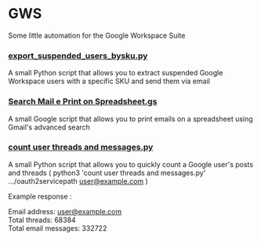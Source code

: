 # GWS
Some little automation for the Google Workspace Suite


### [export_suspended_users_bysku.py](https://github.com/lonix86/GWS/blob/main/export_suspended_users_bysku.py)
  A small Python script that allows you to extract suspended Google Workspace users with a specific SKU and send them via email
  
### [Search Mail e Print on Spreadsheet.gs](https://github.com/lonix86/GWS/blob/main/Search%20Mail%20e%20Print%20on%20Spreadsheet.gs)
  A small Google script that allows you to print emails on a spreadsheet using Gmail's advanced search
  
### [count user threads and messages.py](https://github.com/lonix86/GWS/blob/main/count%20user%20threads%20and%20messages.py)
  A small Python script that allows you to quickly count a Google user's posts and threads ( python3 'count user threads and messages.py' .../oauth2servicepath    user@example.com )
  
  Example response :
  
  Email address: user@example.com\
  Total threads: 68384\
  Total email messages: 332722
  
 
  
 
  
